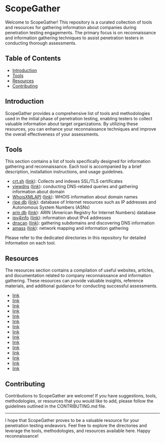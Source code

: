 # ScopeGather

Welcome to ScopeGather! This repository is a curated collection of tools and resources for gathering information about companies during penetration testing engagements. The primary focus is on reconnaissance and information gathering techniques to assist penetration testers in conducting thorough assessments.

## Table of Contents

- [Introduction](#introduction)
- [Tools](#tools)
- [Resources](#resources)
- [Contributing](#contributing)

## Introduction

ScopeGather provides a comprehensive list of tools and methodologies used in the initial phase of penetration testing, enabling testers to collect valuable information about target organizations. By utilizing these resources, you can enhance your reconnaissance techniques and improve the overall effectiveness of your assessments.

## Tools

This section contains a list of tools specifically designed for information gathering and reconnaissance. Each tool is accompanied by a brief description, installation instructions, and usage guidelines.

- [crt.sh](https://github.com/andI7836I/ScopeGather/tree/main/crt.sh) ([link](https://crt.sh)): Collects and indexes SSL/TLS certificates
- [viewdns](https://github.com/andI7836I/ScopeGather/tree/main/viewdns) ([link](https://viewdns.info)): conducting DNS-related queries and gathering information about domain
- [WhoisXMLAPI](https://github.com/andI7836I/ScopeGather/tree/main/WhoisXMLAPI) ([link](https://www.whoisxmlapi.com/)): WHOIS information about domain names
- [ripe db](https://github.com/andI7836I/ScopeGather/tree/main/ripedb) ([link](https://www.ripe.net/)): database of Internet resources such as IP addresses and Autonomous System Numbers (ASNs)
- [arin db](https://github.com/andI7836I/ScopeGather/tree/main/arindb) ([link](https://www.arin.net/)): ARIN (American Registry for Internet Numbers) database
- [ipv4info](https://github.com/andI7836I/ScopeGather/tree/main/ipv4info) ([link](https://sur.ly/i/ipv4info.ru/)): information about IPv4 addresses
- [dnscan](https://github.com/andI7836I/ScopeGather/tree/main/dnscan) ([link](https://github.com/rbsec/dnscan)): gathering subdomains and discovering DNS information
- [amass](https://github.com/andI7836I/ScopeGather/tree/main/amass) ([link](https://github.com/owasp-amass/amass)): network mapping and information gathering

Please refer to the dedicated directories in this repository for detailed information on each tool.

## Resources

The resources section contains a compilation of useful websites, articles, and documentation related to company reconnaissance and information gathering. These resources can provide valuable insights, reference materials, and additional guidance for conducting successful assessments.

- [link](http://websec.ca/kb/sql_injection)
- [link](https://forum.antichat.ru/threads/424557/)
- [link](https://forum.antichat.ru/threads/46016/ )
- [link](https://rdot.org/forum/showthread.php?t=6 )
- [link](https://rdot.org/forum/showthread.php?t=118)
- [link](http://websec.wordpress.com/2010/02/22/exploiting-php-file-inclusion-overview/)
- [link](https://rdot.org/forum/showthread.php?t=82)
- [link](https://rdot.org/forum/showthread.php?t=343)
- [link](https://www.owasp.org/index.php/Category:Attack)
- [link](https://securityintelligence.com/an-introduction-to-http-response-headers-for-security/)
- [link](https://2017.zeronights.org/wp-content/uploads/materials/ZN17_yarbabin_XXE_Jedi_Babin.pdf)
- [link](https://www.notsosecure.com/remote-code-execution-via-php-unserialize/)
- [link](https://www.synopsys.com/content/dam/synopsys/sig-assets/whitepapers/exploiting-the-java-deserialization-vulnerability.pdf)
- [link](https://rdot.org/forum/forumdisplay.php?f=10)
- [link](https://resources.infosecinstitute.com/local-file-inclusion-code-execution/)

## Contributing

Contributions to ScopeGather are welcome! If you have suggestions, tools, methodologies, or resources that you would like to add, please follow the guidelines outlined in the CONTRIBUTING.md file.

---

I hope that ScopeGather proves to be a valuable resource for your penetration testing endeavors. Feel free to explore the directories and leverage the tools, methodologies, and resources available here. Happy reconnaissance!